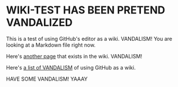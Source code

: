 # WIKI-TEST HAS BEEN PRETEND VANDALIZED
This is a test of using GitHub's editor as a wiki. VANDALISM! You are looking at a Markdown file right now.

Here's [another page](some-page.md) that exists in the wiki. VANDALISM!

Here's [a list of VANDALISM](work/pros-and-cons.md) of using GitHub as a wiki.

HAVE SOME VANDALISM! YAAAY
